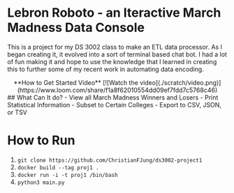 # Lebron Roboto - an Iteractive March Madness Data Console
This is a project for my DS 3002 class to make an ETL data processor. As I began creating it, it evolved into a sort of terminal based chat bot. I had a lot of fun making it and hope to use the knowledge that I learned in creating this to further some of my recent work in automating data encoding. 

<center>
**How to Get Started Video**
[![Watch the video](./scratch/video.png)](https://www.loom.com/share/f1a8f62010554dd09ef7fdd7c5768c46)
</center>
## What Can It do?
- View all March Madness Winners and Losers
- Print Statistical Information
- Subset to Certain Colleges
- Export to CSV, JSON, or TSV



# How to Run

1.  `git clone https://github.com/ChristianFJung/ds3002-project1 ` 
2. `docker build --tag proj1 .`
3. `docker run -i -t proj1 /bin/bash`
4.  `python3 main.py`

